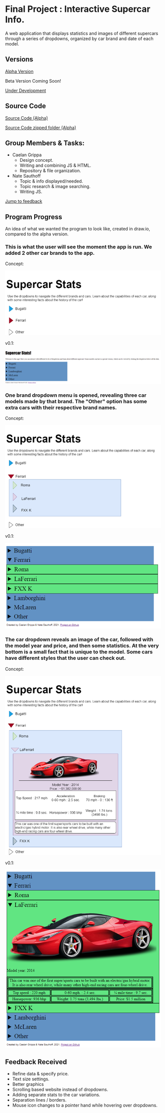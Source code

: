 # Final Project : Interactive Supercar Info.

A web application that displays statistics and images of different supercars through a series of dropdowns, organized by car brand and date of each model.

## Versions
[Alpha Version](https://supercar-stats.caelangrippa.repl.co/)

Beta Version Coming Soon!

[Under Development](https://supercarstatsdevelopment.caelangrippa.repl.co/)

## Source Code
[Source Code (Alpha)](https://github.com/CG-SKYLN/Program.Project/tree/gh-pages/src/Supercar-Stats)

[Source Code zipped folder (Alpha)](https://github.com/CG-SKYLN/Program.Project/blob/gh-pages/src/Supercar-Stats.zip)

## Group Members & Tasks:
  - Caelan Grippa
      - Design concept.
      - Writing and combining JS & HTML.
      - Repository & file organization.
  - Nate Sauthoff
      - Topic & info displayed/needed.
      - Topic research & image searching.
      - Writing JS.

[Jump to feedback](https://github.com/CG-SKYLN/Program.Project/blob/gh-pages/README.md#feedback-received)

## Program Progress
An idea of what we wanted the program to look like, created in draw.io, compared to the alpha version.

### This is what the user will see the moment the app is run. We added 2 other car brands to the app.

Concept:

![ProgramConcept](https://github.com/CG-SKYLN/Program.Project/blob/gh-pages/images/ConceptStarting.png)

v0.1:

![FinalResult](https://github.com/CG-SKYLN/Program.Project/blob/gh-pages/images/Final-Result.png)


### One brand dropdown menu is opened, revealing three car models made by that brand. The "Other" option has some extra cars with their respective brand names.

Concept:

![ConceptDropdown1](https://github.com/CG-SKYLN/Program.Project/blob/gh-pages/images/ConceptDropdown1.png)

v0.1:

![FinalResult1](https://github.com/CG-SKYLN/Program.Project/blob/gh-pages/images/Final-Result-1.png)


### The car dropdown reveals an image of the car, followed with the model year and price, and then some statistics. At the very bottom is a small fact that is unique to the model. Some cars have different styles that the user can check out.

Concept:

![ConceptDropdown2](https://github.com/CG-SKYLN/Program.Project/blob/gh-pages/images/ConceptDropdown2.png)

v0.1:

![FinalResult2](https://github.com/CG-SKYLN/Program.Project/blob/gh-pages/images/Final-Result-2.png)


## Feedback Received

- Refine data & specify price.
- Text size settings.
- Better graphics
- Scrolling based website instead of dropdowns.
- Adding separate stats to the car variations.
- Separation lines / borders.
- Mouse icon changes to a pointer hand while hovering over dropdowns.
